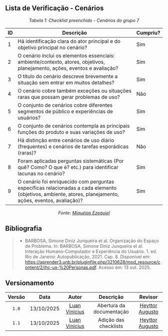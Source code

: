 ## Lista de Verificação - Cenários

*<p style="text-align: center;">Tabela 1: Checklist preenchido - Cenários do grupo 7</p>*

| ID | Descrição | Cumpriu? |
| --- | --- | --- |
| 1 | Há identificação clara do ator principal e do objetivo principal no cenário? | Sim |
| 2 | O cenário inclui os elementos essenciais: ambiente/contexto, atores, objetivos, planejamento, ações, eventos e avaliação? |Sim  |
| 3 | O título do cenário descreve brevemente a situação sem entrar em muitos detalhes? | Sim |
| 4 | O cenário cobre também exceções ou situações raras que possam gerar problemas de uso? | Não |
| 5 | O conjunto de cenários cobre diferentes segmentos de público e experiências de usuários? | Sim |
| 6 | O conjunto de cenários contempla as principais funções do produto e suas variações de uso? |Sim  |
| 7 | Há distinção entre cenários de uso diário (frequentes) e cenários de tarefas esporádicas (raras)? | Não  |
| 8 | Foram aplicadas perguntas sistemáticas (Por quê? Como? O que é? etc.) para identificar lacunas no cenário? | Sim |
| 9 | O cenário foi enriquecido com perguntas específicas relacionadas a cada elemento (objetivos, ambiente, atores, planejamento, ações, eventos, avaliação)? | Sim |

*<p style="text-align: center;">Fonte: [Miquéias Ezequiel](https://github.com/Kael-web7) </p>*

## Bibliografia 

> - BARBOSA, Simone Diniz Junqueira et al. Organização do Espaço de Problema. In: BARBOSA, Simone Diniz Junqueira et al.
Interação Humano-Computador e Experiência do Usuário. 1. ed. Rio de Janeiro: Autopublicação, 2021. Cap. 8. Disponível em: <https://aprender3.unb.br/pluginfile.php/3210628/mod_resource/content/2/ihc-ux-%20Personas.pdf>. Acesso em: 13 out. 2025.

## Versionamento

| Versão | Data       | Autor               | Descrição                       | Revisor |
|:--------:|:------------:|:---------------:|:-------------------------------:|:---------:|
| ``1.0``    | 13/10/2025 | [Luan Vinícius](https://github.com/luannvi)  | Abertura da documentação | [Heyttor Augusto](https://github.com/H3ytt0r62) |
|  ``1.1``   | 13/10/2025 | [Luan Vinícius](https://github.com/luannvi) | Adição das checklists   | [Heyttor Augusto](https://github.com/H3ytt0r62) |
